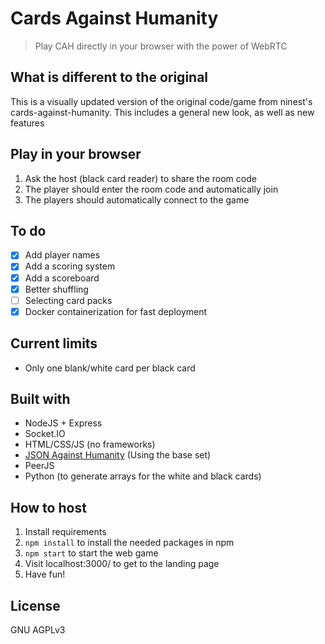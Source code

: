 # Cards Against Humanity
> Play CAH directly in your browser with the power of WebRTC

## What is different to the original
This is a visually updated version of the original code/game from ninest's cards-against-humanity. This includes a general new look, as well as new features


## Play in your browser
1. Ask the host (black card reader) to share the room code
2. The player should enter the room code and automatically join
3. The players should automatically connect to the game

## To do
- [x] Add player names
- [x] Add a scoring system
- [x] Add a scoreboard
- [x] Better shuffling
- [ ] Selecting card packs
- [x] Docker containerization for fast deployment

## Current limits
- Only one blank/white card per black card

## Built with
- NodeJS + Express
- Socket.IO
- HTML/CSS/JS (no frameworks)
- [JSON Against Humanity](https://www.crhallberg.com/cah/) (Using the base set)
- PeerJS
- Python (to generate arrays for the white and black cards)

## How to host
1. Install requirements
2. `npm install` to install the needed packages in npm
3. `npm start` to start the web game
4. Visit localhost:3000/ to get to the landing page
5. Have fun!

## License
GNU AGPLv3
